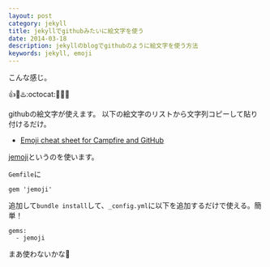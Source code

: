 ```yaml
---
layout: post
category: jekyll
title: jekyllでgithubみたいに絵文字を使う
date: 2014-03-18
description: jekyllのblogでgithubのように絵文字を使う方法
keywords: jekyll, emoji
---
```


こんな感じ。

:+1::meat_on_bone::hotsprings::octocat::bug::ok_woman:

githubの絵文字が使えます。
以下の絵文字のリストから文字列コピーして貼り付けるだけ。

* [Emoji cheat sheet for Campfire and GitHub](http://www.emoji-cheat-sheet.com/)


[jemoji](https://github.com/jekyll/jemoji)というのを使います。

`Gemfile`に

    gem 'jemoji'

追加して`bundle install`して、`_config.yml`に以下を追加するだけで使える。簡単！

    gems:
      - jemoji

まあ使わないかな:man_with_gua_pi_mao:


